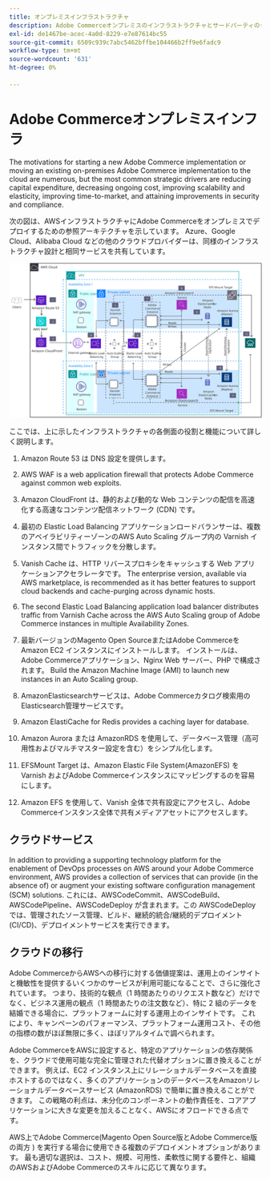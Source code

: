 ```yaml
---
title: オンプレミスインフラストラクチャ
description: Adobe Commerceオンプレミスのインフラストラクチャとサードパーティのクラウドサービスについて説明します。
exl-id: de1467be-acec-4a0d-8229-e7e87614bc55
source-git-commit: 6509c939c7abc5462bffbe104466b2ff9e6fadc9
workflow-type: tm+mt
source-wordcount: '631'
ht-degree: 0%

---
```


# Adobe Commerceオンプレミスインフラ

The motivations for starting a new Adobe Commerce implementation or moving an existing on-premises Adobe Commerce implementation to the cloud are numerous, but the most common strategic drivers are reducing capital expenditure, decreasing ongoing cost, improving scalability and elasticity, improving time-to-market, and attaining improvements in security and compliance.

次の図は、AWSインフラストラクチャにAdobe Commerceをオンプレミスでデプロイするための参照アーキテクチャを示しています。 Azure、Google Cloud、Alibaba Cloud などの他のクラウドプロバイダーは、同様のインフラストラクチャ設計と相同サービスを共有しています。

![Diagram showing self-hosted Adobe Commerce infrastructure on third-party cloud services](../../assets/playbooks/on-premises-infrastructure.svg)

ここでは、上に示したインフラストラクチャの各側面の役割と機能について詳しく説明します。

1. Amazon Route 53 は DNS 設定を提供します。

1. AWS WAF is a web application firewall that protects Adobe Commerce against common web exploits.

1. Amazon CloudFront は、静的および動的な Web コンテンツの配信を高速化する高速なコンテンツ配信ネットワーク (CDN) です。

1. 最初の Elastic Load Balancing アプリケーションロードバランサーは、複数のアベイラビリティーゾーンのAWS Auto Scaling グループ内の Varnish インスタンス間でトラフィックを分散します。

1. Vanish Cache は、HTTP リバースプロキシをキャッシュする Web アプリケーションアクセラレータです。 The enterprise version, available via AWS marketplace, is recommended as it has better features to support cloud backends and cache-purging across dynamic hosts.

1. The second Elastic Load Balancing application load balancer distributes traffic from Varnish Cache across the AWS Auto Scaling group of Adobe Commerce instances in multiple Availability Zones.

1. 最新バージョンのMagento Open SourceまたはAdobe CommerceをAmazon EC2 インスタンスにインストールします。 インストールは、Adobe Commerceアプリケーション、Nginx Web サーバー、PHP で構成されます。 Build the Amazon Machine Image (AMI) to launch new instances in an Auto Scaling group.

1. AmazonElasticsearchサービスは、Adobe Commerceカタログ検索用のElasticsearch管理サービスです。

1. Amazon ElastiCache for Redis provides a caching layer for database.

1. Amazon Aurora または AmazonRDS を使用して、データベース管理（高可用性およびマルチマスター設定を含む）をシンプル化します。

1. EFSMount Target は、Amazon Elastic File System(AmazonEFS) を Varnish およびAdobe Commerceインスタンスにマッピングするのを容易にします。

1. Amazon EFS を使用して、Vanish 全体で共有設定にアクセスし、Adobe Commerceインスタンス全体で共有メディアアセットにアクセスします。

## クラウドサービス

In addition to providing a supporting technology platform for the enablement of DevOps processes on AWS around your Adobe Commerce environment, AWS provides a collection of services that can provide (in the absence of) or augment your existing software configuration management (SCM) solutions. これには、AWSCodeCommit、AWSCodeBuild、AWSCodePipeline、AWSCodeDeploy が含まれます。この AWSCodeDeploy では、管理されたソース管理、ビルド、継続的統合/継続的デプロイメント (CI/CD)、デプロイメントサービスを実行できます。

## クラウドの移行

Adobe CommerceからAWSへの移行に対する価値提案は、運用上のインサイトと機敏性を提供するいくつかのサービスが利用可能になることで、さらに強化されています。 つまり、技術的な観点（1 時間あたりのリクエスト数など）だけでなく、ビジネス運用の観点（1 時間あたりの注文数など）、特に 2 組のデータを結婚できる場合に、プラットフォームに対する運用上のインサイトです。 これにより、キャンペーンのパフォーマンス、プラットフォーム運用コスト、その他の指標の数がほぼ無限に多く、ほぼリアルタイムで調べられます。

Adobe CommerceをAWSに設定すると、特定のアプリケーションの依存関係を、クラウドで使用可能な完全に管理された代替オプションに置き換えることができます。 例えば、EC2 インスタンス上にリレーショナルデータベースを直接ホストするのではなく、多くのアプリケーションのデータベースをAmazonリレーショナルデータベースサービス (AmazonRDS) で簡単に置き換えることができます。 この戦略の利点は、未分化のコンポーネントの動作責任を、コアアプリケーションに大きな変更を加えることなく、AWSにオフロードできる点です。

AWS上でAdobe Commerce(Magento Open Source版とAdobe Commerce版の両方 ) を実行する場合に使用できる複数のデプロイメントオプションがあります。 最も適切な選択は、コスト、規模、可用性、柔軟性に関する要件と、組織のAWSおよびAdobe Commerceのスキルに応じて異なります。
